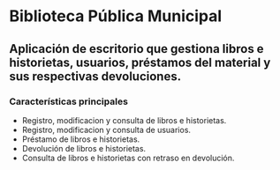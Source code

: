 # Biblioteca Pública Municipal

## Aplicación de escritorio que gestiona libros e historietas, usuarios, préstamos del material y sus respectivas devoluciones.

### Características principales

- Registro, modificacion y consulta de libros e historietas. 
- Registro, modificacion y consulta de usuarios.
- Préstamo de libros e historietas. 
- Devolución de libros e historietas.
- Consulta de libros e historietas con retraso en devolución.
